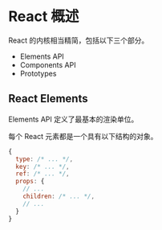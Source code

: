 # React 概述

React 的内核相当精简，包括以下三个部分。

- Elements API
- Components API
- Prototypes

## React Elements

Elements API 定义了最基本的渲染单位。

每个 React 元素都是一个具有以下结构的对象。

```javascript
{
  type: /* ... */,
  key: /* ... */,
  ref: /* ... */,
  props: {
    // ...
    children: /* ... */,
    // ...
  }
}
```
